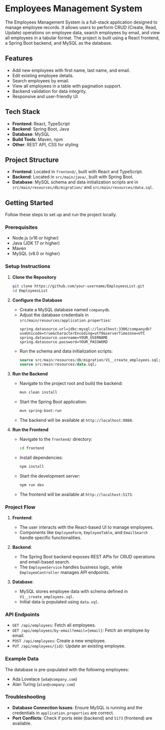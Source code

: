 # Employees Management System

The Employees Management System is a full-stack application designed to manage employee records. It allows users to perform CRUD (Create, Read, Update) operations on employee data, search employees by email, and view all employees in a tabular format. The project is built using a React frontend, a Spring Boot backend, and MySQL as the database.

## Features

- Add new employees with first name, last name, and email.
- Edit existing employee details.
- Search employees by email.
- View all employees in a table with pagination support.
- Backend validation for data integrity.
- Responsive and user-friendly UI.

## Tech Stack

- **Frontend**: React, TypeScript
- **Backend**: Spring Boot, Java
- **Database**: MySQL
- **Build Tools**: Maven, npm
- **Other**: REST API, CSS for styling

## Project Structure

- **Frontend**: Located in `frontend/`, built with React and TypeScript.
- **Backend**: Located in `src/main/java/`, built with Spring Boot.
- **Database**: MySQL schema and data initialization scripts are in `src/main/resources/db/migration/` and `src/main/resources/data.sql`.

## Getting Started

Follow these steps to set up and run the project locally.

### Prerequisites

- Node.js (v16 or higher)
- Java (JDK 17 or higher)
- Maven
- MySQL (v8.0 or higher)

### Setup Instructions

1. **Clone the Repository**

   ```bash
   git clone https://github.com/your-username/EmployeesList.git
   cd EmployeesList
   ```

2. **Configure the Database**

   - Create a MySQL database named `companydb`.
   - Adjust the database credentials in `src/main/resources/application.properties`:
     ```properties
     spring.datasource.url=jdbc:mysql://localhost:3306/companydb?useUnicode=true&characterEncoding=utf8&serverTimezone=UTC
     spring.datasource.username=YOUR_USERNAME
     spring.datasource.password=YOUR_PASSWORD
     ```
   - Run the schema and data initialization scripts:
     ```sql
     source src/main/resources/db/migration/V1__create_employees.sql;
     source src/main/resources/data.sql;
     ```

3. **Run the Backend**

   - Navigate to the project root and build the backend:
     ```bash
     mvn clean install
     ```
   - Start the Spring Boot application:
     ```bash
     mvn spring-boot:run
     ```
   - The backend will be available at `http://localhost:8080`.

4. **Run the Frontend**
   - Navigate to the `frontend/` directory:
     ```bash
     cd frontend
     ```
   - Install dependencies:
     ```bash
     npm install
     ```
   - Start the development server:
     ```bash
     npm run dev
     ```
   - The frontend will be available at `http://localhost:5173`.

### Project Flow

1. **Frontend**:

   - The user interacts with the React-based UI to manage employees.
   - Components like `EmployeeForm`, `EmployeeTable`, and `EmailSearch` handle specific functionalities.

2. **Backend**:

   - The Spring Boot backend exposes REST APIs for CRUD operations and email-based search.
   - The `EmployeeService` handles business logic, while `EmployeeController` manages API endpoints.

3. **Database**:
   - MySQL stores employee data with schema defined in `V1__create_employees.sql`.
   - Initial data is populated using `data.sql`.

### API Endpoints

- `GET /api/employees`: Fetch all employees.
- `GET /api/employees/by-email?email={email}`: Fetch an employee by email.
- `POST /api/employees`: Create a new employee.
- `PUT /api/employees/{id}`: Update an existing employee.

### Example Data

The database is pre-populated with the following employees:

- Ada Lovelace (`ada@company.com`)
- Alan Turing (`alan@company.com`)

### Troubleshooting

- **Database Connection Issues**: Ensure MySQL is running and the credentials in `application.properties` are correct.
- **Port Conflicts**: Check if ports `8080` (backend) and `5173` (frontend) are available.

